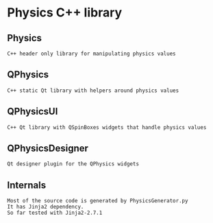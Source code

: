 Physics C++ library
===================

Physics
-------
	C++ header only library for manipulating physics values


QPhysics
--------
	C++ static Qt library with helpers around physics values


QPhysicsUI
--------
	C++ Qt library with QSpinBoxes widgets that handle physics values


QPhysicsDesigner
----------------
	Qt designer plugin for the QPhysics widgets



Internals
---------
	Most of the source code is generated by PhysicsGenerator.py
	It has Jinja2 dependency.
	So far tested with Jinja2-2.7.1
